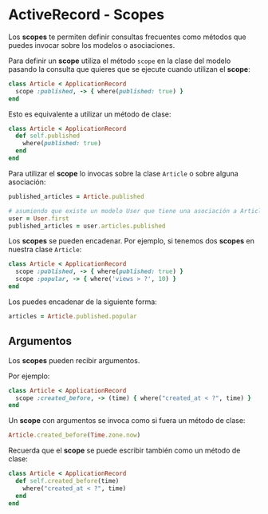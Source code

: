# ActiveRecord - Scopes

Los **scopes** te permiten definir consultas frecuentes como métodos que puedes invocar sobre los modelos o asociaciones.

Para definir un **scope** utiliza el método `scope` en la clase del modelo pasando la consulta que quieres que se ejecute cuando utilizan el **scope**:

```ruby
class Article < ApplicationRecord
  scope :published, -> { where(published: true) }
end
```

Esto es equivalente a utilizar un método de clase:

```ruby
class Article < ApplicationRecord
  def self.published
    where(published: true)
  end
end
```

Para utilizar el **scope** lo invocas sobre la clase `Article` o sobre alguna asociación:

```ruby
published_articles = Article.published

# asumiendo que existe un modelo User que tiene una asociación a Article
user = User.first
published_articles = user.articles.published
```

Los **scopes** se pueden encadenar. Por ejemplo, si tenemos dos **scopes** en nuestra clase `Article`:

```ruby
class Article < ApplicationRecord
  scope :published, -> { where(published: true) }
  scope :popular, -> { where('views > ?', 10) }
end
```

Los puedes encadenar de la siguiente forma:

```ruby
articles = Article.published.popular
```

## Argumentos

Los **scopes** pueden recibir argumentos.

Por ejemplo:

```ruby
class Article < ApplicationRecord
  scope :created_before, -> (time) { where("created_at < ?", time) }
end
```

Un **scope** con argumentos se invoca como si fuera un método de clase:

```ruby
Article.created_before(Time.zone.now)
```

Recuerda que el **scope** se puede escribir también como un método de clase:

```ruby
class Article < ApplicationRecord
  def self.created_before(time)
    where("created_at < ?", time)
  end
end
```
